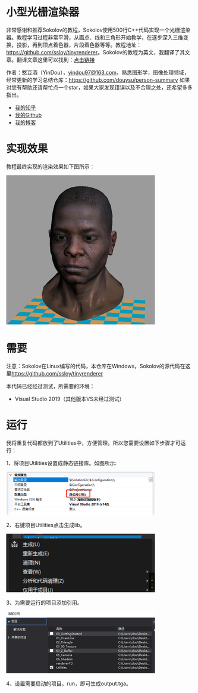 # 小型光栅渲染器

非常感谢和推荐Sokolov的教程，Sokolov使用500行C++代码实现一个光栅渲染器。教程学习过程非常平滑，从画点、线和三角形开始教学，在逐步深入三维变换，投影，再到顶点着色器，片段着色器等等。教程地址：<https://github.com/ssloy/tinyrenderer>。Sokolov的教程为英文，我翻译了其文章。翻译文章这里可以找到：[点击链接](https://zhuanlan.zhihu.com/p/128112217)

作者：憨豆酒（YinDou），yindou97@163.com，熟悉图形学，图像处理领域，经常更新的学习总结仓库：<https://github.com/douysu/person-summary> 如果对您有帮助还请帮忙点一个star，如果大家发现错误以及不合理之处，还希望多多指出。

- [我的知乎](https://zhuanlan.zhihu.com/c_1218472587279433728)
- [我的Github](https://github.com/douysu)
- [我的博客](https://blog.csdn.net/ModestBean)

# 实现效果

教程最终实现的渲染效果如下图所示：

<img src="./translate/chapter0/africanhead.png" width=400>

# 需要

注意：Sokolov在Linux编写的代码，本仓库在Windows，Sokolov的源代码在这里<https://github.com/ssloy/tinyrenderer>

本代码已经经过测试，所需要的环境：

- Visual Studio 2019（其他版本VS未经过测试）

# 运行

我将重复代码都放到了Utilities中，方便管理。所以您需要设置如下步骤才可运行：

1、将项目Utilities设置成静态链接库。如图所示:

<img src="./result/run1.png" width=400>

2、右键项目Utilities点击生成lib。

<img src="./result/run2.png" width=400>

3、为需要运行的项目添加引用。

<img src="./result/run3.jpg" width=400>

4、设置需要启动的项目。run，即可生成output.tga。
